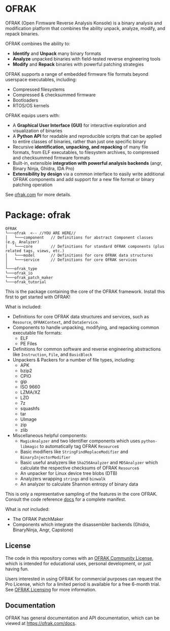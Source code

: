 # OFRAK
OFRAK (Open Firmware Reverse Analysis Konsole) is a binary analysis and modification platform that combines the ability unpack, analyze, modify, and repack binaries.

OFRAK combines the ability to:

- **Identify** and **Unpack** many binary formats
- **Analyze** unpacked binaries with field-tested reverse engineering tools
- **Modify** and **Repack** binaries with powerful patching strategies

OFRAK supports a range of embedded firmware file formats beyond userspace executables, including:

- Compressed filesystems
- Compressed & checksummed firmware
- Bootloaders
- RTOS/OS kernels

OFRAK equips users with:
- A **Graphical User Interface (GUI)** for interactive exploration and visualization of binaries
- A **Python API** for readable and reproducible scripts that can be applied to entire classes of binaries, rather than just one specific binary
- Recursive **identification, unpacking, and repacking** of many file formats, from ELF executables, to filesystem archives, to compressed and checksummed firmware formats
- Built-in, extensible **integration with powerful analysis backends** (angr, Binary Ninja, Ghidra, IDA Pro)
- **Extensibility by design** via a common interface to easily write additional OFRAK components and add support for a new file format or binary patching operation

See [ofrak.com](https://ofrak.com) for more details.

# Package: ofrak

```
OFRAK
└───ofrak  <-- //YOU ARE HERE//
│   └───component   // Definitions for abstract Component classes (e.g. Analyzer)
│   └───core        // Definitions for standard OFRAK components (plus related tags, views, etc.)
│   └───model       // Definitions for core OFRAK data structures
│   └───service     // Definitions for core OFRAK services
│   
└───ofrak_type
└───ofrak_io
└───ofrak_patch_maker
└───ofrak_tutorial
```

This is the package containing the core of the OFRAK framework. Install this first to get started with OFRAK!

What is included:

- Definitions for core OFRAK data structures and services, such as `Resource`, `OFRAKContext`, and `DataService`.
- Components to handle unpacking, modifying, and repacking common executable file formats:
  - ELF
  - PE Files
- Definitions for common software and reverse engineering abstractions like `Instruction`, `File`, and `BasicBlock`
- Unpackers & Packers for a number of file types, including:
  - APK
  - bzip2
  - CPIO
  - gip
  - ISO 9660
  - LZMA/XZ
  - LZO
  - 7z
  - squashfs
  - tar
  - UImage
  - zip
  - zlib
- Miscellaneous helpful components:
  - `MagicAnalyzer` and two Identifier components which uses `python-libmagic` to automatically tag OFRAK `Resource`s
  - Basic modifiers like `StringFindReplaceModifier` and `BinaryInjectorModifier`
  - Basic useful analyzers like `Sha256Analyzer` and `MD5Analyzer` which calculate the respective checksums of OFRAK `Resource`s
  - An unpacker for Linux device tree blobs (DTB)
  - Analyzers wrapping `strings` and `binwalk`
  - An analyzer to calculate Shannon entropy of binary data

This is only a representative sampling of the features in the core OFRAK. Consult the code reference [docs](https://ofrak.com/docs) for a complete manifest.

What is *not* included:
- The OFRAK PatchMaker
- Components which integrate the disassembler backends (Ghidra, BinaryNinja, Angr, Capstone)

## License
The code in this repository comes with an [OFRAK Community License](https://github.com/redballoonsecurity/ofrak/blob/master/LICENSE), which is intended for educational uses, personal development, or just having fun.

Users interested in using OFRAK for commercial purposes can request the Pro License, which for a limited period is available for a free 6-month trial. See [OFRAK Licensing](https://ofrak.com/license/) for more information.

## Documentation
OFRAK has general documentation and API documentation, which can be viewed at <https://ofrak.com/docs>.
